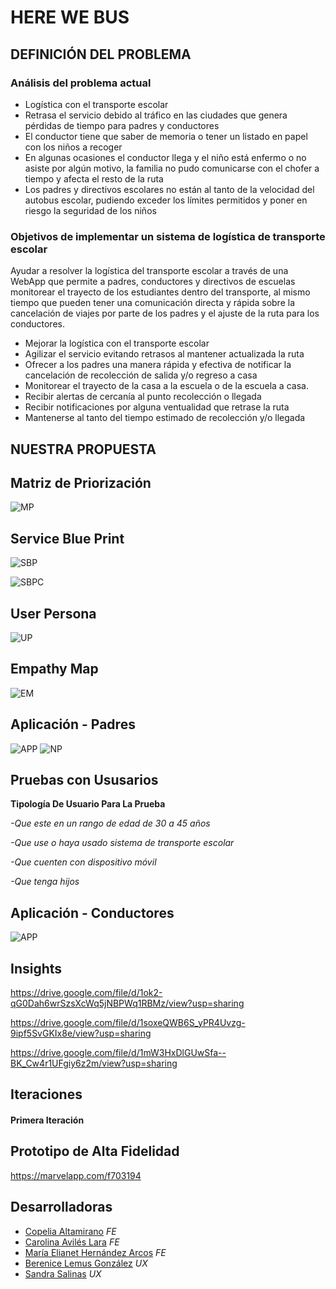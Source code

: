 # HERE WE BUS

## DEFINICIÓN DEL PROBLEMA

### Análisis del problema actual
* Logística con el transporte escolar
* Retrasa el servicio debido al tráfico en las ciudades que genera pérdidas de tiempo para padres y conductores
* El conductor tiene que saber de memoria o tener un listado en papel con los niños a recoger
* En algunas ocasiones el conductor llega y el niño está enfermo o no asiste por algún motivo, la familia no pudo comunicarse con el chofer a tiempo y afecta el resto de la ruta
* Los padres y directivos escolares no están al tanto de la velocidad del autobus escolar, pudiendo exceder los límites permitidos y poner en riesgo la seguridad de los niños

### Objetivos de implementar un sistema de logística de transporte escolar

Ayudar a resolver la logística del transporte escolar a través de una WebApp que permite a padres, conductores y directivos de escuelas monitorear el trayecto de los estudiantes dentro del transporte, al mismo tiempo que pueden tener una comunicación directa y rápida sobre la cancelación de viajes por parte de los padres y el ajuste de la ruta para los conductores.


* Mejorar la logística con el transporte escolar
* Agilizar el servicio evitando retrasos al mantener actualizada la ruta
* Ofrecer a los padres una manera rápida y efectiva de notificar la cancelación de recolección de salida  y/o regreso a casa
* Monitorear el trayecto de la casa a la escuela o de la escuela a casa.
* Recibir alertas de cercanía al punto recolección o llegada
* Recibir notificaciones por alguna ventualidad que retrase la ruta
* Mantenerse al tanto del tiempo estimado de recolección y/o llegada  

## NUESTRA PROPUESTA

## Matriz de Priorización
![MP](https://i.imgur.com/N2Hpr66.jpg)

## Service Blue Print
![SBP](https://i.imgur.com/X41Ntlq.jpg)

![SBPC](https://i.imgur.com/jaLNlg5.jpg)

## User Persona
![UP](https://i.imgur.com/XUKvnPp.jpg)

## Empathy Map

![EM](https://i.imgur.com/sJEQweW.png)

## Aplicación - Padres
![APP](https://i.imgur.com/8OIbNYK.jpg)
![NP](https://i.imgur.com/IjH0YJL.jpg)

## Pruebas con Ususarios

**Tipología De Usuario Para La Prueba**

*-Que este en un rango de edad de 30 a 45 años*

*-Que use o haya usado sistema de transporte escolar*

*-Que cuenten con dispositivo móvil*

*-Que tenga hijos*

## Aplicación - Conductores
![APP](https://i.imgur.com/xJj4hSt.jpg)

## Insights

https://drive.google.com/file/d/1ok2-qG0Dah6wrSzsXcWq5jNBPWq1RBMz/view?usp=sharing

https://drive.google.com/file/d/1soxeQWB6S_yPR4Uvzg-9ipf5SvGKIx8e/view?usp=sharing

https://drive.google.com/file/d/1mW3HxDlGUwSfa--BK_Cw4r1UFgiy6z2m/view?usp=sharing

## Iteraciones
#### Primera Iteración

## Prototipo de Alta Fidelidad

https://marvelapp.com/f703194

## Desarrolladoras
* [Copelia Altamirano](https://github.com/Copelia) *FE*
* [Carolina Avilés Lara](https://github.com/CarisAvi21) *FE*
* [María Elianet Hernández Arcos](https://github.com/marelywoody) *FE*
* [Berenice Lemus González](https://github.com/BeryNice) *UX*
* [Sandra Salinas](https://github.com/ninagallo) *UX*
